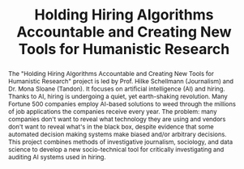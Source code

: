 ---
title: Holding Hiring Algorithms Accountable and Creating New Tools for Humanistic
  Research
category: DH Seed Grant Recipient
year: '2020'
pis:
- name: Hilke Schellmann
  title: Assistant Professor, NYU Journalism
- name: Mona Sloane
  title: Adjunct Professor, Tandon School of Engineering
abstract: 'The "Holding Hiring Algorithms Accountable and Creating New Tools for Humanistic
  Research" project is led by Prof. Hilke Schellmann (Journalism) and Dr. Mona Sloane
  (Tandon). It focuses on artificial intelligence (AI) and hiring. Thanks to AI, hiring
  is undergoing a quiet, yet earth-shaking revolution. Many Fortune 500 companies
  employ AI-based solutions to weed through the millions of job applications the companies
  receive every year. The problem\: many companies don\''t want to reveal what technology
  they are using and vendors don\''t want to reveal what\''s in the black box, despite
  evidence that some automated decision making systems make biased and/or arbitrary
  decisions. This project combines methods of investigative journalism, sociology,
  and data science to develop a new socio-technical tool for critically investigating
  and auditing AI systems used in hiring.'
layout: project
---